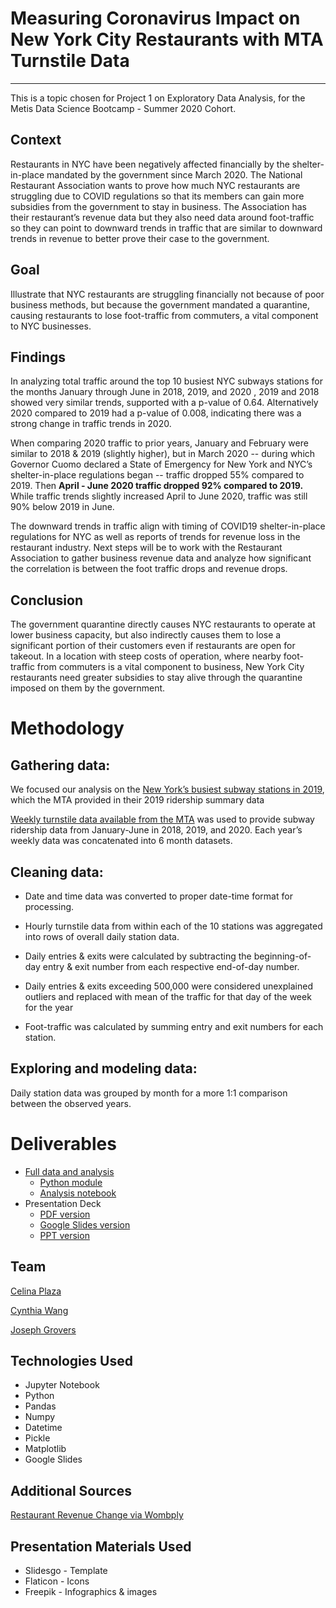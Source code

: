 # **Measuring Coronavirus Impact on New York City Restaurants with MTA Turnstile Data**

---
This is a topic chosen for Project 1 on Exploratory Data Analysis, for the Metis Data Science Bootcamp - Summer 2020 Cohort.

## Context
Restaurants in NYC have been negatively affected financially by the shelter-in-place mandated by the government since March 2020. The National Restaurant Association wants to prove how much NYC restaurants are struggling due to COVID regulations so that its members can gain more subsidies from the government to stay in business.  The Association has their restaurant’s revenue data but they also need data around foot-traffic so they can point to downward trends in traffic that are similar to downward trends in revenue to better prove their case to the government.

## Goal
Illustrate that NYC restaurants are struggling financially not because of poor business methods, but because the government mandated a quarantine, causing restaurants to lose foot-traffic from commuters, a vital component to NYC businesses.

## Findings
In analyzing total traffic around the top 10 busiest NYC subways stations for the months January through June in 2018, 2019, and 2020 , 2019 and 2018 showed very similar trends, supported with a p-value of 0.64.  Alternatively 2020 compared to 2019 had a p-value of 0.008, indicating there was a strong change in traffic trends in 2020.

When comparing 2020 traffic to prior years, January and February were similar to 2018 & 2019 (slightly higher), but in March 2020 -- during which Governor Cuomo declared a State of Emergency for New York and NYC’s shelter-in-place regulations began -- traffic dropped 55% compared to 2019.  Then **April - June 2020 traffic dropped 92% compared to 2019.** While traffic trends slightly increased April to June 2020, traffic was still 90% below 2019 in June.

The downward trends in traffic align with timing of COVID19 shelter-in-place regulations for NYC as well as reports of trends for revenue loss in the restaurant industry.  Next steps will be to work with the Restaurant Association to gather business revenue data and analyze how significant the correlation is between the foot traffic drops and revenue drops.


## Conclusion
The government quarantine directly causes NYC restaurants to operate at lower business capacity, but also indirectly causes them to lose a significant portion of their customers even if restaurants are open for takeout. In a location with steep costs of operation, where nearby foot-traffic from commuters is a vital component to business, New York City restaurants need greater subsidies to stay alive through the quarantine imposed on them by the government.


# Methodology

## Gathering data:
We focused our analysis on the [New York’s busiest subway stations in 2019](https://new.mta.info/agency/new-york-city-transit/subway-bus-ridership-2019), which the MTA provided in their 2019 ridership summary data

[Weekly turnstile data available from the MTA](http://web.mta.info/developers/turnstile.html) was used to provide subway ridership data from January-June in 2018, 2019, and 2020. Each year’s weekly data was concatenated into 6 month datasets.

## Cleaning data:
* Date and time data was converted to proper date-time format for processing.

* Hourly turnstile data from within each of the 10 stations was aggregated into rows of overall daily station data.

* Daily entries & exits were calculated by subtracting the beginning-of-day entry & exit number from each respective end-of-day number.

* Daily entries & exits exceeding 500,000 were considered unexplained outliers and replaced with mean of the traffic for that day of the week for the year

* Foot-traffic was calculated by summing entry and exit numbers for each station.

## Exploring and modeling data:
Daily station data was grouped by month for a more 1:1 comparison between the observed years.


# Deliverables
* [Full data and analysis](data_and_analysis)
  * [Python module](data_and_analysis/mta_data.py)
  * [Analysis notebook](data_and_analysis/mta_analysis.ipynb)
* Presentation Deck
  * [PDF version](presentation/group2_restaurants_presentation.pptx.zip)
  * [Google Slides version](presentation/d/1WM6FQhq_LA3J4gTEMYL6Mct-FhOKKyryhvghrXLp1vE/edit?usp=sharing)
  * [PPT version](presentation/group2_restaurants_presentation.pptx.zip)

## Team
[Celina Plaza](https://github.com/cecann10)

[Cynthia Wang](https://github.com/cynthiawang315)

[Joseph Grovers](https://github.com/josephgrovers)

## Technologies Used
* Jupyter Notebook
* Python
* Pandas
* Numpy
* Datetime
* Pickle
* Matplotlib
* Google Slides

## Additional Sources
[Restaurant Revenue Change via Wombply](https://www.womply.com/blog/data-dashboard-how-coronavirus-covid-19-is-impacting-local-business-revenue-across-the-u-s/)

## Presentation Materials Used
* Slidesgo - Template
* Flaticon - Icons
* Freepik - Infographics & images
